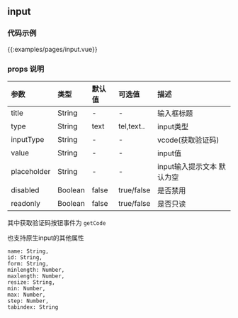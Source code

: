 ## input
### 代码示例

{{:examples/pages/input.vue}}

### props 说明

| 参数      |类型| 默认值    | 可选值|描述    | 
|:-------- | :--------|:--------  |:--------|:---------|
|title|String|-|-|输入框标题|
|type|String|text|tel,text..|input类型|
|inputType|String|-|-|vcode(获取验证码)|
|value|String|-|-|input值|
|placeholder|String|-|-|input输入提示文本 默认为空| 
|disabled|Boolean|false|true/false|是否禁用| 
|readonly|Boolean|false|true/false|是否只读| 
 
其中获取验证码按钮事件为 `getCode`

也支持原生input的其他属性
```
name: String,
id: String,
form: String,
minlength: Number,
maxlength: Number,
resize: String,
min: Number,
max: Number,
step: Number,
tabindex: String
```

